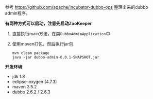 参考 https://github.com/apache/incubator-dubbo-ops 整理出来的dubbo admin程序。


**有两种方式可以启动，注意先启动ZooKeeper**

1. 直接执行main方法，在类`DubboAdminApplication`中

2. 使用maven打包，然后执行jar包

   ```
   mvn clean package
   java -jar dubbo-admin-0.0.1-SNAPSHOT.jar
   ```

**开发环境**
- jdk 1.8
- eclipse-oxygen (4.7.3)
- maven 3.5.2
- dubbo 2.6.2 / 2.6.3


